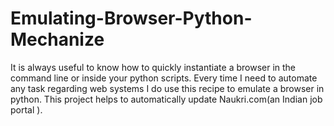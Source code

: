 Emulating-Browser-Python-Mechanize
==================================

It is always useful to know how to quickly instantiate a browser in the command line or inside your python scripts. Every time I need to automate any task regarding web systems I do use this recipe to emulate a browser in python. This project helps to automatically update Naukri.com(an Indian job portal ).
